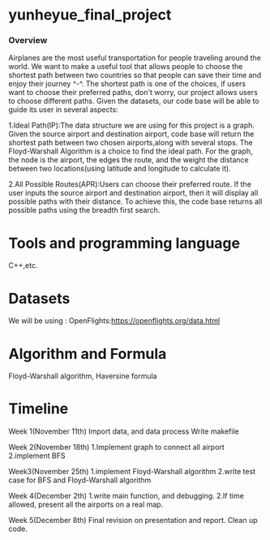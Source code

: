 # yunheyue_final_project

### Overview
Airplanes are the most useful transportation for people traveling around the world. We want to make a useful tool that allows people to choose the shortest path between two countries so that people can save their time and enjoy their journey ^-^. The shortest path is one of the choices, if users want to choose their preferred paths, don't worry, our project allows users to choose different paths. Given the datasets, our code base will be able to guide its user in several aspects:

1.Ideal Path(IP):The data structure we are using for this project is a graph. Given the source airport and destination airport, code base will return  the shortest path between two chosen airports,along with several stops. The Floyd-Warshall Algorithm is a choice to find the ideal path. For the graph, the node is the airport, the edges the route, and the weight the distance between two locations(using latitude and longitude to calculate it).

2.All Possible Routes(APR):Users can choose their preferred route. If the user inputs the source airport and destination airport, then it will display all possible paths with their distance. To achieve this, the code base returns all possible paths using the breadth first search.


# Tools and programming language
C++,etc.

# Datasets
We will be using : OpenFlights:https://openflights.org/data.html

# Algorithm and Formula
Floyd-Warshall algorithm, Haversine formula

# Timeline
Week 1(November 11th)
Import data, and data process
Write makefile

Week 2(November 18th)
1.Implement graph to connect all airport
2.implement BFS 


Week3(November 25th)
1.implement Floyd-Warshall algorithm
2.write test case for BFS and Floyd-Warshall algorithm

Week 4(December 2th)
1.write main function, and debugging.
2.If time allowed, present all the airports on a real map.


Week 5(December 8th)
Final revision on presentation and report.
Clean up code.






